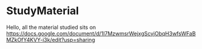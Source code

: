 # StudyMaterial
Hello, all the material studied sits on https://docs.google.com/document/d/1I7MzwmsrWejxgScvjObqH3wfsWFaBMZkOfY4KVY-i3k/edit?usp=sharing
